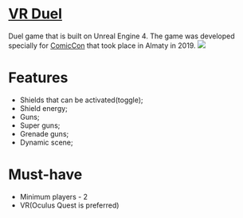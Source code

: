 # [VR Duel](https://yernar.github.io/VRDuelGame/)
Duel game that is built on Unreal Engine 4. The game was developed specially for [ComicCon](https://www.facebook.com/almacon.mi/) that took place in Almaty in 2019. 
<img src="https://user-images.githubusercontent.com/46201281/119591758-0565dc00-bdf9-11eb-8e6b-70518f2b5a31.png" />

# Features
* Shields that can be activated(toggle);
* Shield energy;
* Guns;
* Super guns;
* Grenade guns;
* Dynamic scene;

# Must-have
* Minimum players - 2
* VR(Oculus Quest is preferred)
